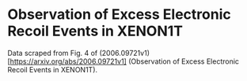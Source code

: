 # Observation of Excess Electronic Recoil Events in XENON1T

Data scraped from Fig. 4 of (2006.09721v1)[https://arxiv.org/abs/2006.09721v1]
(Observation of Excess Electronic Recoil Events in XENON1T).
